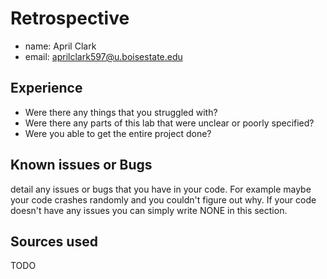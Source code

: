 # Retrospective

- name: April Clark
- email: aprilclark597@u.boisestate.edu


## Experience

- Were there any things that you struggled with? 
- Were there any parts of this lab that were unclear or poorly specified? 
- Were you able to get the entire project done?

## Known issues or Bugs

detail any issues or bugs that you have in your
code. For example maybe your code crashes randomly and you couldn't figure out why. If your code
doesn't have any issues you can simply write NONE in this section.


## Sources used
TODO
